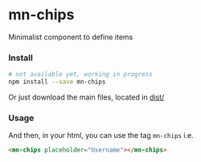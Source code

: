 # mn-chips

Minimalist component to define items

<!-- See the [demo](https://minimalist-components.github.io/mn-chips/) -->

<!-- [![preview demo](https://raw.githubusercontent.com/minimalist-components/mn-chips/master/sources/example/mn-chips.gif)](https://minimalist-components.github.io/mn-chips/)  -->

### Install

```sh
# not available yet, working in progress
npm install --save mn-chips
```

Or just download the main files, located in [dist/](https://github.com/minimalist-components/mn-chips/tree/master/dist)

### Usage

And then, in your html, you can use the tag `mn-chips` i.e.

```html
<mn-chips placeholder="Username"></mn-chips>
```
